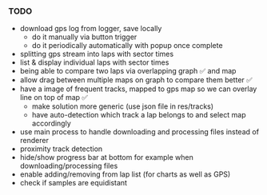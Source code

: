 
### TODO
- download gps log from logger, save locally
    - do it manually via button trigger
    - do it periodically automatically with popup once complete
- splitting gps stream into laps with sector times
- list & display individual laps with sector times
- being able to compare two laps via overlapping graph ✅ and map
- allow drag between multiple maps on graph to compare them better ✅
- have a image of frequent tracks, mapped to gps map so we can overlay line on top of map ✅
    - make solution more generic (use json file in res/tracks)
    - have auto-detection which track a lap belongs to and select map accordingly 
- use main process to handle downloading and processing files instead of renderer
- proximity track detection
- hide/show progress bar at bottom for example when downloading/processing files
- enable adding/removing from lap list (for charts as well as GPS)
- check if samples are equidistant